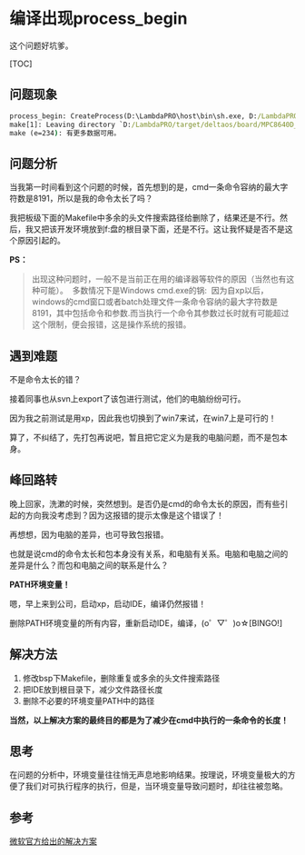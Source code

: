 # 编译出现process_begin

这个问题好坑爹。

[TOC]

## 问题现象

```cmd
process_begin: CreateProcess(D:\LambdaPRO\host\bin\sh.exe, D:/LambdaPRO/host/bin/sh.exe C:\DOCUME~1\KY\LOCALS~1\Temp\make47562.sh, ...) failed.
make[1]: Leaving directory `D:/LambdaPRO/target/deltaos/board/MPC8640D_CPPCAB_0C1'
make (e=234): 有更多数据可用。
```

## 问题分析

当我第一时间看到这个问题的时候，首先想到的是，cmd一条命令容纳的最大字符数是8191，所以是我的命令太长了吗？

我把板级下面的Makefile中多余的头文件搜索路径给删除了，结果还是不行。然后，我又把该开发环境放到f:盘的根目录下面，还是不行。这让我怀疑是否不是这个原因引起的。

**PS：**

> 出现这种问题时，一般不是当前正在用的编译器等软件的原因（当然也有这种可能）。 
> 多数情况下是Windows cmd.exe的锅: 
> 因为自xp以后，windows的cmd窗口或者batch处理文件一条命令容纳的最大字符数是8191，其中包括命令和参数.而当执行一个命令其参数过长时就有可能超过这个限制，便会报错，这是操作系统的报错。

## 遇到难题

不是命令太长的错？

接着同事也从svn上export了该包进行测试，他们的电脑纷纷可行。

因为我之前测试是用xp，因此我也切换到了win7来试，在win7上是可行的！

算了，不纠结了，先打包再说吧，暂且把它定义为是我的电脑问题，而不是包本身。

## 峰回路转

晚上回家，洗漱的时候，突然想到。是否仍是cmd的命令太长的原因，而有些引起的方向我没考虑到？因为这报错的提示太像是这个错误了！

再想想，因为电脑的差异，也可导致包报错。

也就是说cmd的命令太长和包本身没有关系，和电脑有关系。电脑和电脑之间的差异是什么？而包和电脑之间的联系是什么？

**PATH环境变量！**

嗯，早上来到公司，启动xp，启动IDE，编译仍然报错！

删除PATH环境变量的所有内容，重新启动IDE，编译，(o゜▽゜)o☆[BINGO!]

## 解决方法

1. 修改bsp下Makefile，删除重复或多余的头文件搜索路径
2. 把IDE放到根目录下，减少文件路径长度
3. 删除不必要的环境变量PATH中的路径

**当然，以上解决方案的最终目的都是为了减少在cmd中执行的一条命令的长度！**

## 思考

在问题的分析中，环境变量往往悄无声息地影响结果。按理说，环境变量极大的方便了我们对可执行程序的执行，但是，当环境变量导致问题时，却往往被忽略。

## 参考

[微软官方给出的解决方案](https://support.microsoft.com/en-us/kb/830473)